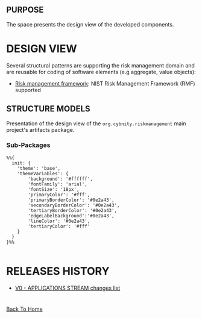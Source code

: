 ## PURPOSE
The space presents the design view of the developed components.

# DESIGN VIEW
Several structural patterns are supporting the risk management domain and are reusable for coding of software elements (e.g aggregate, value objects):
- [Risk management framework](risk-management-framework.md): NIST Risk Management Framework (RMF) supported

## STRUCTURE MODELS
Presentation of the design view of the `org.cybnity.riskmanagement` main project's artifacts package.

### Sub-Packages

```mermaid
%%{
  init: {
    'theme': 'base',
    'themeVariables': {
        'background': '#ffffff',
        'fontFamily': 'arial',
        'fontSize': '18px',
        'primaryColor': '#fff',
        'primaryBorderColor': '#0e2a43',
        'secondaryBorderColor': '#0e2a43',
        'tertiaryBorderColor': '#0e2a43',
        'edgeLabelBackground':'#0e2a43',
        'lineColor': '#0e2a43',
        'tertiaryColor': '#fff'
    }
  }
}%%


```



# RELEASES HISTORY
- [V0 - APPLICATIONS STREAM changes list](v0-changes.md)

#
[Back To Home](/README.md)
